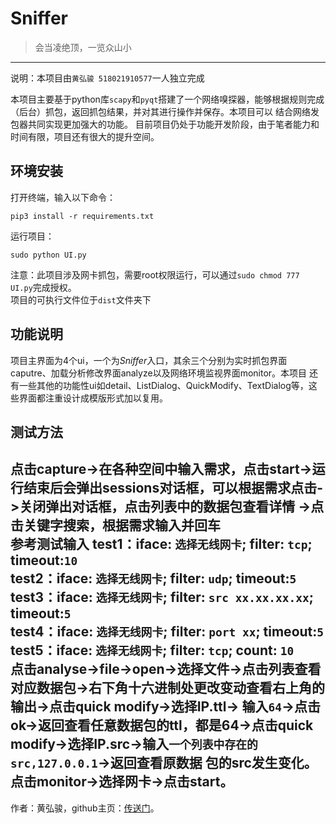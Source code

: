 # Sniffer

> 会当凌绝顶，一览众山小

---
说明：本项目由`黄弘骏 518021910577`一人独立完成

本项目主要基于python库`scapy`和`pyqt`搭建了一个网络嗅探器，能够根据规则完成（后台）抓包，返回抓包结果，并对其进行操作并保存。本项目可以
结合网络发包器共同实现更加强大的功能。
目前项目仍处于功能开发阶段，由于笔者能力和时间有限，项目还有很大的提升空间。

## 环境安装
打开终端，输入以下命令：
```shell script
pip3 install -r requirements.txt
```
运行项目：
```shell script
sudo python UI.py
```
注意：此项目涉及网卡抓包，需要root权限运行，可以通过`sudo chmod 777 UI.py`完成授权。\
项目的可执行文件位于`dist`文件夹下

## 功能说明
项目主界面为4个ui，一个为*Sniffer*入口，其余三个分别为实时抓包界面caputre、加载分析修改界面analyze以及网络环境监视界面monitor。本项目
还有一些其他的功能性ui如detail、ListDialog、QuickModify、TextDialog等，这些界面都注重设计成模版形式加以复用。

## 测试方法
点击capture->在各种空间中输入需求，点击start->运行结束后会弹出sessions对话框，可以根据需求点击->关闭弹出对话框，点击列表中的数据包查看详情
->点击关键字搜索，根据需求输入并回车\
参考测试输入
test1：iface: `选择无线网卡`; filter: `tcp`; timeout:`10`\
test2：iface: `选择无线网卡`; filter: `udp`; timeout:`5`\
test3：iface: `选择无线网卡`; filter: `src xx.xx.xx.xx`; timeout:`5`\
test4：iface: `选择无线网卡`; filter: `port xx`; timeout:`5`\
test5：iface: `选择无线网卡`; filter: `tcp`; count: `10`\
点击analyse->file->open->选择文件->点击列表查看对应数据包->右下角十六进制处更改变动查看右上角的输出->点击quick modify->选择IP.ttl->
输入`64`->点击ok->返回查看任意数据包的ttl，都是64->点击quick modify->选择IP.src->输入`一个列表中存在的src,127.0.0.1`->返回查看原数据
包的src发生变化。\
点击monitor->选择网卡->点击start。
----

作者：黄弘骏，github主页：[传送门](https://github.com/Harry-hhj)。
